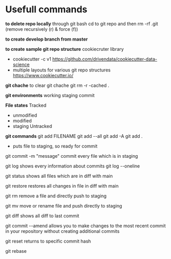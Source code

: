 # Usefull commands
**to delete repo locally**
through git bash cd to git repo and then
rm -rf .git (remove recursively (r) & force (f))

**to create develop branch from master**

**to create sample git repo structure**
cookiecruter library
- cookiecutter -c v1 https://github.com/drivendata/cookiecutter-data-science
- multiple layouts for various git repo structures
https://www.cookiecutter.io/

**git chache**
to clear git chache
git rm -r -cached .

**git environments**
working
staging
commit

**File states**
Tracked
- unmodified
- modified
- staging
Untracked

**git commands**
git add FILENAME
git add --all
git add -A
git add .
- puts file to staging, so ready for commit

git commit -m "message"
commit every file which is in staging

git log
shows every information about commits
git log --oneline

git status
shows all files which are in diff with main

git restore
restores all changes in file in diff with main

git rm
remove a file and directly push to staging

git mv
move or rename file and push directly to staging

git diff
shows all diff to last commit

git commit --amend
allows you to make changes to the most recent commit in your repository without creating additional commits

git reset
returns to specific commit hash

git rebase

